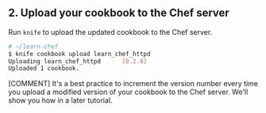 ## 2. Upload your cookbook to the Chef server

Run `knife` to upload the updated cookbook to the Chef server.

```bash
# ~/learn-chef
$ knife cookbook upload learn_chef_httpd
Uploading learn_chef_httpd      [0.2.0]
Uploaded 1 cookbook.
```

[COMMENT] It's a best practice to increment the version number every time you upload a modified version of your cookbook to the Chef server. We'll show you how in a later tutorial.
